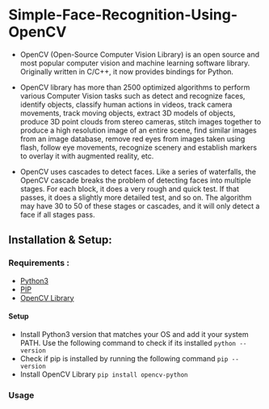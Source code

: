 # Simple-Face-Recognition-Using-OpenCV

 - OpenCV (Open-Source Computer Vision Library) is an open source and
   most popular computer vision and machine learning software library. 
   Originally written in C/C++, it now provides bindings for Python.
   
 - OpenCV library has more than 2500 optimized algorithms to perform
   various Computer Vision tasks such as detect and recognize faces,
   identify objects, classify human actions in videos, track camera
   movements, track moving objects, extract 3D models of objects,
   produce 3D point clouds from stereo cameras, stitch images together
   to produce a high resolution image of an entire scene, find similar
   images from an image database, remove red eyes from images taken
   using flash, follow eye movements, recognize scenery and establish
   markers to overlay it with augmented reality, etc.
 - OpenCV uses cascades to detect faces. Like a series of waterfalls,
   the OpenCV cascade breaks the problem of detecting faces into
   multiple stages. For each block, it does a very rough and quick test.
   If that passes, it does a slightly more detailed test, and so on. The
   algorithm may have 30 to 50 of these stages or cascades, and it will
   only detect a face if all stages pass.

## Installation & Setup:


### Requirements : 

 - [Python3](https://www.python.org/downloads/)
 - [PIP](https://bootstrap.pypa.io/get-pip.py) 
 - [OpenCV Library](https://pypi.org/project/opencv-python/)

#### Setup

 - Install Python3 version that matches your OS and add it your system PATH. Use the following command to check if its installed 
  `python --version`
- Check if pip is installed by running the following command 
   `pip --version`
- Install OpenCV Library
   `pip install opencv-python`

### Usage 
